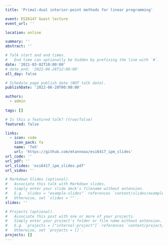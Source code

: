 ```yaml
---
title: 'Primal-dual interior-point methods for linear programming'

event: ESI6147 Guest lecture
event_url: ''

location: online

summary: ''
abstract: ''

# Talk start and end times.
#   End time can optionally be hidden by prefixing the line with `#`.
date: '2021-03-02T10:00:00'
# date_end: '2022-06-28T12:00:00'
all_day: false

# Schedule page publish date (NOT talk date).
publishDate: '2022-06-28T00:00:00'

authors:
  - admin
  
tags: []

# Is this a featured talk? (true/false)
featured: false

links:
  - icon: code
    icon_pack: fa
    name: 'TeX'
    url: 'https://github.com/mtanneau/esi6417_ipm_slides'
url_code: ''
url_pdf: ''
url_slides: 'esi6417_ipm_slides.pdf'
url_video: ''

# Markdown Slides (optional).
#   Associate this talk with Markdown slides.
#   Simply enter your slide deck's filename without extension.
#   E.g. `slides = "example-slides"` references `content/slides/example-slides.md`.
#   Otherwise, set `slides = ""`.
slides: ''

# Projects (optional).
#   Associate this post with one or more of your projects.
#   Simply enter your project's folder or file name without extension.
#   E.g. `projects = ["internal-project"]` references `content/project/deep-learning/index.md`.
#   Otherwise, set `projects = []`.
projects: []
---
```

